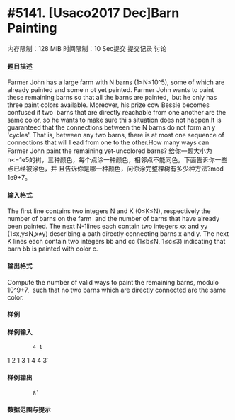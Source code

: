 
# #5141. [Usaco2017 Dec]Barn Painting
内存限制：128 MiB 时间限制：10 Sec提交 提交记录 讨论
#### 题目描述

Farmer John has a large farm with N barns (1≤N≤10^5), some of which are already painted and some n
ot yet painted. Farmer John wants to paint these remaining barns so that all the barns are painted, 
but he only has three paint colors available. Moreover, his prize cow Bessie becomes confused if two
 barns that are directly reachable from one another are the same color, so he wants to make sure thi
s situation does not happen.It is guaranteed that the connections between the N barns do not form an
y 'cycles'. That is, between any two barns, there is at most one sequence of connections that will l
ead from one to the other.How many ways can Farmer John paint the remaining yet-uncolored barns?
给你一颗大小为n<=1e5的树，三种颜色，每个点涂一种颜色，相邻点不能同色。下面告诉你一些点已经被涂色，并
且告诉你是哪一种颜色，问你涂完整棵树有多少种方法?mod 1e9+7。



#### 输入格式
The first line contains two integers N and K (0≤K≤N), respectively the number of barns on the farm 
and the number of barns that have already been painted.
The next N-1lines each contain two integers xx and yy (1≤x,y≤N,x≠y) describing a path directly connecting barns x and y.
The next K lines each contain two integers bb and cc (1≤b≤N, 1≤c≤3) indicating that barn bb is painted with color c.


#### 输出格式
Compute the number of valid ways to paint the remaining barns, modulo 10^9+7, 
such that no two barns which are directly connected are the same color.


#### 样例

#### 样例输入

			4 1
1 2
1 3
1 4
4 3`
#### 样例输出

			8`
#### 数据范围与提示

